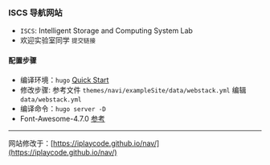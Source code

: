### ISCS 导航网站
- `ISCS`: Intelligent Storage and Computing System Lab
- 欢迎实验室同学 `提交链接`

#### 配置步骤
- 编译环境：`hugo` [Quick Start](https://gohugo.io/getting-started/quick-start/)
- 修改步骤: 参考文件 `themes/navi/exampleSite/data/webstack.yml` 编辑 `data/webstack.yml`
- 编译命令：`hugo server -D`
- Font-Awesome-4.7.0 [参考](http://www.fontawesome.com.cn/faicons/)

---
网站修改于：[https://iplaycode.github.io/nav/](https://iplaycode.github.io/nav/)